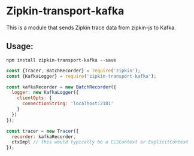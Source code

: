# Zipkin-transport-kafka

This is a module that sends Zipkin trace data from zipkin-js to Kafka.

## Usage:

`npm install zipkin-transport-kafka --save`

```javascript
const {Tracer, BatchRecorder} = require('zipkin');
const {KafkaLogger} = require('zipkin-transport-kafka');

const kafkaRecorder = new BatchRecorder({
  logger: new KafkaLogger({
    clientOpts: {
      connectionString: 'localhost:2181'
    }
  })
});

const tracer = new Tracer({
  recorder: kafkaRecorder,
  ctxImpl // this would typically be a CLSContext or ExplicitContext
});
```
